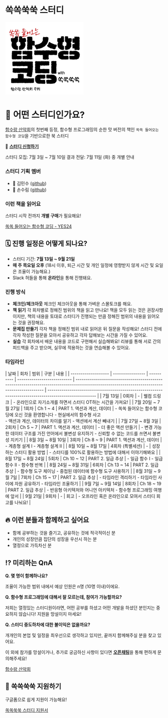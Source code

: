 # 쏙쏙쑥쑥 스터디

<img src="./assets/logo.png" width="250px" />

# 🤔 어떤 스터디인가요?

[함수랑 산악회](https://github.com/function-and-mountain)의 첫번째 등정, 함수형 프로그래밍의 순한 맛 버전의 책인 `쏙쏙 들어오는 함수형 코딩`을 기반으로한 북 스터디

📌 **[스터디 신청하기](https://docs.google.com/forms/d/e/1FAIpQLSe4KkkOPD6e_Hs7oXabNnYHRBZWYfynbrPQGLVwkHDy4Nz6Vg/viewform)**

스터디 모집: 7월 3일 ~ 7월 10일
결과 전달: 7월 11일 (화) 중 개별 안내

### 스터디 기획 멤버

- 🤔 김민수 ([github](https://github.com/minsoo-web))
- 🤩 손수림 ([github](https://github.com/sonsurim))

### 이런 책을 읽어요

스터디 시작 전까지 **개별 구매**가 필요해요!

[쏙쏙 들어오는 함수형 코딩 - YES24](https://www.yes24.com/Product/Goods/108748841)

## 🗓️ 진행 일정은 어떻게 되나요?

- 스터디 기간: **7월 13일 ~ 9월 21일**
- **매 주 목요일 오후** (18시 이후, 퇴근 시간 및 개인 일정에 영향받지 않게 시간 및 요일은 조율이 가능해요.)
- Slack 허들을 통해 **온라인**을 통해 진행돼요.

### 진행 방식

- **체크인/체크아웃**
  체크인 체크아웃을 통해 가벼운 스몰토크를 해요.
- **책 읽기**
  각 회차별로 정해진 범위의 책을 읽고 만나요!
  책을 모두 읽는 것은 권장사항이지만, 책의 내용을 토대로 스터디가 진행되는 만큼 정해진 범위의 내용을 읽어오는 것을 권장해요.
- **문제집 만들기**
  각자 책을 정해진 범위 내로 읽어온 뒤 질문을 작성해요!
  스터디 전에 각자 작성한 질문을 모아서 공유하고 각자 답해보는 시간을 가질 수 있어요.
- **실습**
  각 회차에서 배운 내용을 코드로 구현해서 실습해봐요!
  리뷰를 통해 서로 간의 피드백을 주고 받으며, 실무에 적용하는 것을 연습해볼 수 있어요.

### 타임라인

| 날짜                | 회차             | 범위       | 구분                        | 내용                                                                                                                                         |
| ------------------- | ---------------- | ---------- | --------------------------- | -------------------------------------------------------------------------------------------------------------------------------------------- | ------------------------------------------------------------------------------------------------------ |
| 7월 13일            | 0회차            | -          | 웰컴 드링크                 | - 온라인으로 자기소개를 하면서 스터디 OT하는 시간을 가져요!                                                                                  |
| 7월 20일 ~ 7월 27일 | 1회차            | Ch 1 ~ 4   | PART 1. 액션과 계산, 데이터 | - 쏙쏙 들어오는 함수형 코딩에 오신 것을 환영합니다 - 현실에서의 함수형 사고<br /> - 액션과 계산, 데이터의 차이를 알기 - 액션에서 계산 빼내기 |
| 7월 27일 ~ 8월 3일  | 2회차            | Ch 5 ~ 7   | PART 1. 액션과 계산, 데이터 | - 더 좋은 액션 만들기                                                                                                                        | - 변경 가능한 데이터 구조를 가진 언어에서 불변성 유지하기 - 신뢰할 수 없는 코드를 쓰면서 불변성 지키기 |
| 8월 3일 ~ 8월 10일  | 3회차            | Ch 8 ~ 9   | PART 1. 액션과 계산, 데이터 | - 계층형 설계 I - 계층형 설계 II                                                                                                             |
| 8월 10일 ~ 8월 17일 | 4회차 (특별세션) | -          | 성장하는 스터디 활용 방법   | - 스터디를 100%로 활용하는 방법에 대해서 이야기해봐요                                                                                        |
| 8월 17일 ~ 8월 24일 | 5회차            | Ch 10 ~ 12 | PART 2. 일급 추상           | - 일급 함수 I - 일급 함수 II - 함수형 반복                                                                                                   |
| 8월 24일 ~ 8월 31일 | 6회차            | Ch 13 ~ 14 | PART 2. 일급 추상           | - 함수형 도구 체이닝 - 중첩된 데이터에 함수형 도구 사용하기                                                                                  |
| 8월 31일 ~ 9월 7일  | 7회차            | Ch 15 ~ 17 | PART 2. 일급 추상           | - 타임라인 격리하기 - 타임라인 사이에 자원 공유하기 - 타임라인 조율하기                                                                      |
| 9월 7일 ~ 9월 14일  | 8회차            | Ch 18 ~ 19 | PART 2. 일급 추상           | - 반응형 아키텍처와 어니언 아키텍처 - 함수형 프로그래밍 여행에 앞서                                                                          |
| 9월 21일            | 9회차            | -          | 회고                        | - 오프라인 혹은 온라인으로 모여서 스터디 회고를 나눠요!                                                                                      |

## 🔥 이런 분들과 함께하고 싶어요

- 함께 공부하는 것을 즐기고, 공유하는 것에 적극적이신 분
- 개인의 성장만큼 집단의 성장을 우선시 하는 분
- 열정으로 가득차신 분

## ⁉️ 미리하는 QnA

**Q. 몇 명이 함께하나요?**

조율이 가능한 범위 내에서 예상 인원은 n명 (10명 이내)이에요.

**Q. 함수형 프로그래밍에 대해서 잘 모르는데, 참여가 가능할까요?**

저희는 열정있는 스터디원이라면, 어떤 공부를 하셨고 어떤 개발을 하셨던 분인지는 중요하지 않습니다!
지원을 망설이지 마세요!

**Q. 스터디 중도하차에 대한 불이익은 없을까요?**

개개인의 본업 및 일정을 최우선으로 생각하고 있지만, 끝까지 함께해주실 분을 찾고 있어요.

이 외에 참가를 망설이거나, 추가로 궁금하신 사항이 있다면 [**오픈채팅**](https://open.kakao.com/o/sTjHAUsf)을 통해 편하게 문의해주세요!

[함수랑 산악회](https://open.kakao.com/o/sTjHAUsf)

## 📌 쏙쏙쑥쑥 지원하기

구글폼으로 쉽게 지원이 가능해요!

[쏙쏙쑥쑥 스터디 지원서](https://forms.gle/p4YbxYBi8whvhsTD8)
